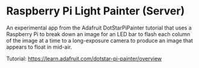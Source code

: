 # Raspberry Pi Light Painter (Server)

An experimental app from the Adafruit DotStarPiPainter tutorial that uses a Raspberry Pi to break down an image for an LED bar to flash each column of the image at a time to a long-exposure camera to produce an image that appears to float in mid-air.

Tutorial: https://learn.adafruit.com/dotstar-pi-painter/overview
